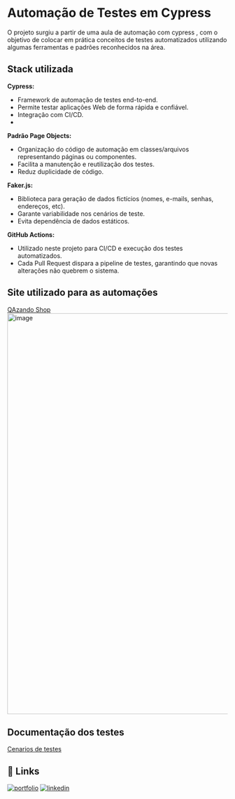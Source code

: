 
# Automação de Testes em Cypress

O projeto surgiu a partir de uma aula de automação com cypress , com o objetivo de colocar em prática conceitos de testes automatizados utilizando algumas ferramentas e padrões reconhecidos na área. 


## Stack utilizada

**Cypress:** 
- Framework de automação de testes end-to-end.
- Permite testar aplicações Web de forma rápida e confiável.
- Integração com CI/CD.
- 
**Padrão Page Objects:**
- Organização do código de automação em classes/arquivos representando páginas ou componentes.
- Facilita a manutenção e reutilização dos testes.
- Reduz duplicidade de código.

**Faker.js:**
- Biblioteca para geração de dados fictícios (nomes, e-mails, senhas, endereços, etc).
- Garante variabilidade nos cenários de teste.
- Evita dependência de dados estáticos.

**GitHub Actions:**
- Utilizado neste projeto para CI/CD e execução dos testes automatizados.  
- Cada Pull Request dispara a pipeline de testes, garantindo que novas alterações não quebrem o sistema.  




## Site utilizado para as automações

  [QAzando Shop](https://automationpratice.com.br/)
  <img width="2554" height="915" alt="image" src="https://github.com/user-attachments/assets/afbcae09-30d6-4315-a225-91906854ffc6" />

## Documentação dos testes

[Cenarios de testes](https://github.com/GabrielyCamile/Cypress/blob/master/cypress/README.md)

 

## 🔗 Links
[![portfolio](https://img.shields.io/badge/my_portfolio-000?style=for-the-badge&logo=ko-fi&logoColor=white)](https://github.com/GabrielyCamile)
[![linkedin](https://img.shields.io/badge/linkedin-0A66C2?style=for-the-badge&logo=linkedin&logoColor=white)](https://www.linkedin.com/in/gabriely-camile-924751172/)


